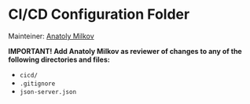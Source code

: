 # CI/CD Configuration Folder

Mainteiner: [Anatoly Milkov](mailto:anatoly.milkov@aurora.app)

__IMPORTANT! Add Anatoly Milkov as reviewer of changes to any of the following directories and files:__

- `cicd/`
- `.gitignore`
- `json-server.json`

